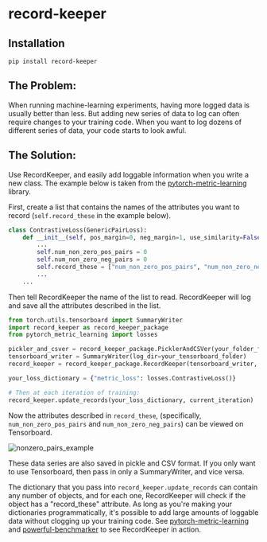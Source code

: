 # record-keeper

## Installation
```
pip install record-keeper
```

## The Problem:
When running machine-learning experiments, having more logged data is usually better than less. But adding new series of data to log can often require changes to your training code. When you want to log dozens of different series of data, your code starts to look awful.

## The Solution:

Use RecordKeeper, and easily add loggable information when you write a new class. The example below is taken from the [pytorch-metric-learning](https://github.com/KevinMusgrave/pytorch-metric-learning/blob/master/pytorch-metric-learning/losses/contrastive_loss.py) library. 

First, create a list that contains the names of the attributes you want to record (```self.record_these``` in the example below).
```python
class ContrastiveLoss(GenericPairLoss):
    def __init__(self, pos_margin=0, neg_margin=1, use_similarity=False, power=1, avg_non_zero_only=True, **kwargs):
        ...
        self.num_non_zero_pos_pairs = 0
        self.num_non_zero_neg_pairs = 0
        self.record_these = ["num_non_zero_pos_pairs", "num_non_zero_neg_pairs"]
        ...
    ...
```

Then tell RecordKeeper the name of the list to read. RecordKeeper will log and save all the attributes described in the list.
```python
from torch.utils.tensorboard import SummaryWriter
import record_keeper as record_keeper_package
from pytorch_metric_learning import losses

pickler_and_csver = record_keeper_package.PicklerAndCSVer(your_folder_for_logs)
tensorboard_writer = SummaryWriter(log_dir=your_tensorboard_folder)
record_keeper = record_keeper_package.RecordKeeper(tensorboard_writer, pickler_and_csver, ["record_these"])

your_loss_dictionary = {"metric_loss": losses.ContrastiveLoss()}

# Then at each iteration of training:
record_keeper.update_records(your_loss_dictionary, current_iteration)
```

Now the attributes described in ```record_these```, (specifically, ```num_non_zero_pos_pairs``` and ```num_non_zero_neg_pairs```) can be viewed on Tensorboard.

![nonzero_pairs_example](https://github.com/KevinMusgrave/powerful-benchmarker/blob/master/readme_imgs/nonzero_pairs_example.png)

These data series are also saved in pickle and CSV format. If you only want to use Tensorboard, then pass in only a SummaryWriter, and vice versa.

The dictionary that you pass into ```record_keeper.update_records``` can contain any number of objects, and for each one, RecordKeeper will check if the object has a "record_these" attribute. As long as you're making your dictionaries programmatically, it's possible to add large amounts of loggable data without clogging up your training code. See [pytorch-metric-learning](https://github.com/KevinMusgrave/pytorch-metric-learning/) and [powerful-benchmarker](https://github.com/KevinMusgrave/powerful-benchmarker/) to see RecordKeeper in action.  
